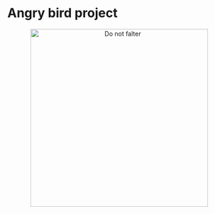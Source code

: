 # Angry bird project
<div style="text-align: center;">
  <img src="https://pbs.twimg.com/media/GJsUtIlWcAAHG3-?format=jpg&name=large" alt="Do not falter" width="400" />
</div>
